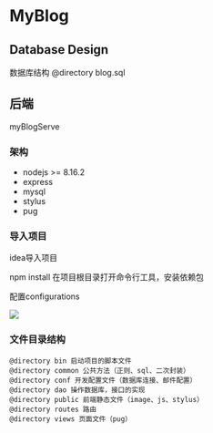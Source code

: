 # MyBlog



## Database Design

数据库结构 @directory blog.sql



## 后端

myBlogServe

### 架构

- nodejs >= 8.16.2
- express
- mysql
- stylus
- pug



### 导入项目

idea导入项目

npm install 在项目根目录打开命令行工具，安装依赖包

配置configurations

![](D:\PersonalCode\myBlog\myBlogServe\Screenshot\serve.png)



### 文件目录结构

```
@directory bin 启动项目的脚本文件
@directory common 公共方法（正则、sql、二次封装）
@directory conf 开发配置文件（数据库连接、邮件配置）
@directory dao 操作数据库，接口的实现
@directory public 前端静态文件（image、js、stylus）
@directory routes 路由
@directory views 页面文件（pug）
```


